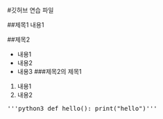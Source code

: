 #깃허브 연습 파일

##제목1
내용1

##제목2
- 내용1
- 내용2
- 내용3
###제목2의 제목1
1. 내용1
2. 내용2

<pre>'''python3 def hello(): print("hello")'''</pre>
